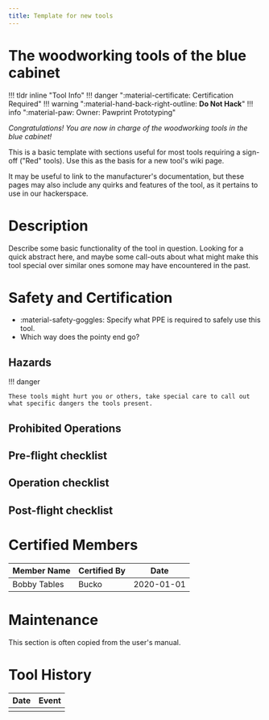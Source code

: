 ```yaml
---
title: Template for new tools
---
```


# The woodworking tools of the blue cabinet

!!! tldr inline "Tool Info"
    !!! danger ":material-certificate: Certification Required"
    !!! warning ":material-hand-back-right-outline: __Do Not Hack__"
    !!! info ":material-paw: Owner: Pawprint Prototyping"


_Congratulations! You are now in charge of the woodworking tools in the blue cabinet!_

This is a basic template with sections useful for most tools requiring a sign-off ("Red" tools).  Use this as the basis
for a new tool's wiki page.

It may be useful to link to the manufacturer's documentation, but these pages may also include any quirks and features
of the tool, as it pertains to use in our hackerspace.

# Description

Describe some basic functionality of the tool in question.  Looking for a quick abstract here, and maybe some call-outs
about what might make this tool special over similar ones somone may have encountered in the past.

# Safety and Certification

- :material-safety-goggles: Specify what PPE is required to safely use this tool.
- Which way does the pointy end go?

## Hazards

!!! danger

    These tools might hurt you or others, take special care to call out what specific dangers the tools present.

## Prohibited Operations

## Pre-flight checklist

## Operation checklist

## Post-flight checklist

# Certified Members

|Member Name | Certified By | Date           |
|------------|--------------|----------------|
|Bobby Tables| Bucko        | 2020-01-01     |


# Maintenance

This section is often copied from the user's manual.


# Tool History

|Date | Event |
|-----|-------|
|||
